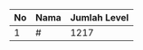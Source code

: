 | No | Nama            | Jumlah Level |
|----|-----------------|--------------|
| 1  | #    |    1217        |
